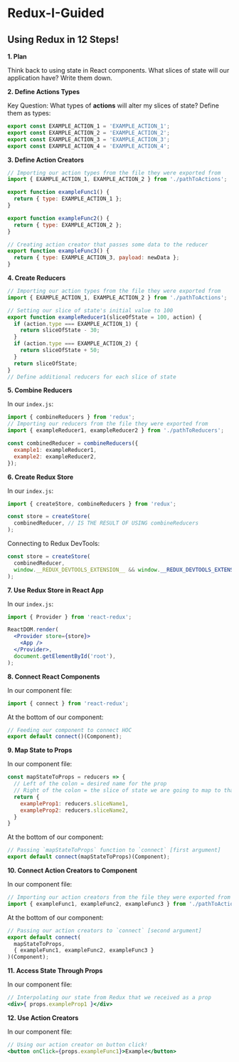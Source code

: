 # Redux-I-Guided

## Using Redux in 12 Steps!
**1. Plan**

Think back to using state in React components. What slices of state will our application have? Write them down.

**2. Define Actions Types**

Key Question: What types of **actions** will alter my slices of state? Define them as types:
```js
export const EXAMPLE_ACTION_1 = 'EXAMPLE_ACTION_1';
export const EXAMPLE_ACTION_2 = 'EXAMPLE_ACTION_2';
export const EXAMPLE_ACTION_3 = 'EXAMPLE_ACTION_3';
export const EXAMPLE_ACTION_4 = 'EXAMPLE_ACTION_4';
```

**3. Define Action Creators**
```js
// Importing our action types from the file they were exported from
import { EXAMPLE_ACTION_1, EXAMPLE_ACTION_2 } from './pathToActions';
```
```js
export function exampleFunc1() {
  return { type: EXAMPLE_ACTION_1 };
}

export function exampleFunc2() {
  return { type: EXAMPLE_ACTION_2 };
}

// Creating action creator that passes some data to the reducer
export function exampleFunc3() {
  return { type: EXAMPLE_ACTION_3, payload: newData };
}
```

**4. Create Reducers**
```js
// Importing our action types from the file they were exported from
import { EXAMPLE_ACTION_1, EXAMPLE_ACTION_2 } from './pathToActions';
```
```js
// Setting our slice of state's initial value to 100
export function exampleReducer1(sliceOfState = 100, action) {
  if (action.type === EXAMPLE_ACTION_1) {
    return sliceOfState - 30;
  }
  if (action.type === EXAMPLE_ACTION_2) {
    return sliceOfState + 50;
  }
  return sliceOfState;
}
// Define additional reducers for each slice of state
```

**5. Combine Reducers**

In our `index.js`:
```js
import { combineReducers } from 'redux';
// Importing our reducers from the file they were exported from
import { exampleReducer1, exampleReducer2 } from './pathToReducers';
```
```js
const combinedReducer = combineReducers({
  example1: exampleReducer1,
  example2: exampleReducer2,
});
```

**6. Create Redux Store**

In our `index.js`:
```js
import { createStore, combineReducers } from 'redux';
```
```js
const store = createStore(
  combinedReducer, // IS THE RESULT OF USING combineReducers
);
```

Connecting to Redux DevTools:
```js
const store = createStore(
  combinedReducer,
  window.__REDUX_DEVTOOLS_EXTENSION__ && window.__REDUX_DEVTOOLS_EXTENSION__()
);
```

**7. Use Redux Store in React App**

In our `index.js`:
```js
import { Provider } from 'react-redux';
```
```jsx
ReactDOM.render(
  <Provider store={store}>
    <App />
  </Provider>,
  document.getElementById('root'),
);
```
              
**8. Connect React Components**

In our component file:
```js
import { connect } from 'react-redux';
```
At the bottom of our component:
```js
// Feeding our component to connect HOC
export default connect()(Component);
```

**9. Map State to Props**

In our component file:
```js
const mapStateToProps = reducers => {
  // Left of the colon = desired name for the prop
  // Right of the colon = the slice of state we are going to map to that prop
  return {
    exampleProp1: reducers.sliceName1,
    exampleProp2: reducers.sliceName2,
  }
}
```
At the bottom of our component:
```js
// Passing `mapStateToProps` function to `connect` [first argument]
export default connect(mapStateToProps)(Component);
```

**10. Connect Action Creators to Component**

In our component file:
```js
// Importing our action creators from the file they were exported from
import { exampleFunc1, exampleFunc2, exampleFunc3 } from './pathToActions';
```
At the bottom of our component:
```js
// Passing our action creators to `connect` [second argument]
export default connect(
  mapStateToProps, 
  { exampleFunc1, exampleFunc2, exampleFunc3 }
)(Component);
```

**11. Access State Through Props**

In our component file:
```jsx
// Interpolating our state from Redux that we received as a prop
<div>{ props.exampleProp1 }</div>
```

**12. Use Action Creators**

In our component file:
```jsx
// Using our action creator on button click!
<button onClick={props.exampleFunc1}>Example</button>
```
